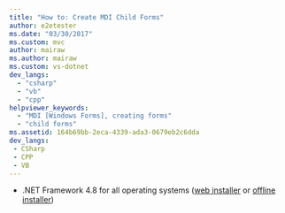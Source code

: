 ```yaml
---
title: "How to: Create MDI Child Forms"
author: e2etester
ms.date: "03/30/2017"
ms.custom: mvc
author: mairaw
ms.author: mairaw
ms.custom: vs-dotnet
dev_langs:
  - "csharp"
  - "vb"
  - "cpp"
helpviewer_keywords:
  - "MDI [Windows Forms], creating forms"
  - "child forms"
ms.assetid: 164b69bb-2eca-4339-ada3-0679eb2c6dda
dev_langs:
 - CSharp
 - CPP
 - VB
---
```


- .NET Framework 4.8 for all operating systems ([web installer](http://go.microsoft.com/fwlink/?LinkId=2085155) or [offline installer](https://go.microsoft.com/fwlink/?linkid=2088631))
